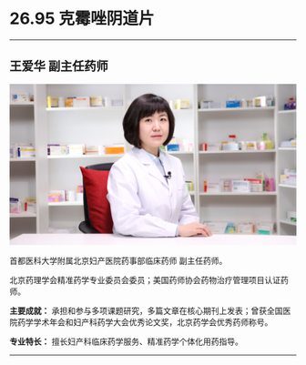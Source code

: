 # 26.95 克霉唑阴道片

---

## 王爱华 副主任药师

![1685156986890](image/c26_095/1685156986890.png)

首都医科大学附属北京妇产医院药事部临床药师 副主任药师。

北京药理学会精准药学专业委员会委员；美国药师协会药物治疗管理项目认证药师。

**主要成就：** 承担和参与多项课题研究，多篇文章在核心期刊上发表；曾获全国医院药学学术年会和妇产科药学大会优秀论文奖，北京药学会优秀药师称号。

**专业特长：** 擅长妇产科临床药学服务、精准药学个体化用药指导。

---
